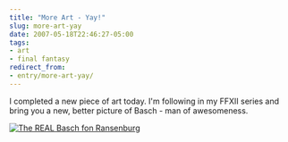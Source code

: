 ```yaml
---
title: "More Art - Yay!"
slug: more-art-yay
date: 2007-05-18T22:46:27-05:00
tags:
- art
- final fantasy
redirect_from:
- entry/more-art-yay/
---
```

I completed a new piece of art today. I'm following in my FFXII series and bring you a new, better picture of Basch - man of awesomeness.

[![](http://www.dxprog.com/pics/Basch.png "The REAL Basch fon Ransenburg")](http://www.dxprog.com/pics/Basch.png)
